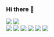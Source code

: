 ### Hi there 👋

<!--
**Santoryu7/Santoryu7** is a ✨ _special_ ✨ repository because its `README.md` (this file) appears on your GitHub profile.

Here are some ideas to get you started:

- 🔭 I’m currently working on ...
- 🌱 I’m currently learning ...
- 👯 I’m looking to collaborate on ...
- 🤔 I’m looking for help with ...
- 💬 Ask me about ...
- 📫 How to reach me: ...
- 😄 Pronouns: ...
- ⚡ Fun fact: ...
-->

<div>
  <img src="https://img.shields.io/badge/Python-blue?style=for-the-badge&logo=python&logoColor=yellow"/>
  <img src="https://img.shields.io/badge/php-blue?style=for-the-badge&logo=php&logoColor=grey"/>
</div>

<div>
  <img src="https://img.shields.io/badge/HTML-black?style=for-the-badge&logo=html5&logoColor=red" />
  <img src="https://img.shields.io/badge/css3-black?style=for-the-badge&logo=css3&logoColor=blue" />
  <img src="https://img.shields.io/badge/javascript-black?style=for-the-badge&logo=javascript&logoColor=yellow" />
  <img src="https://img.shields.io/badge/sass-black?style=for-the-badge&logo=sass&logoColor=pink" />
  <img src="https://img.shields.io/badge/bootstrap-black?style=for-the-badge&logo=bootstrap&logoColor=violet" />
  <img src="https://img.shields.io/badge/git-black?style=for-the-badge&logo=git&logoColor=orange" />
</div>
